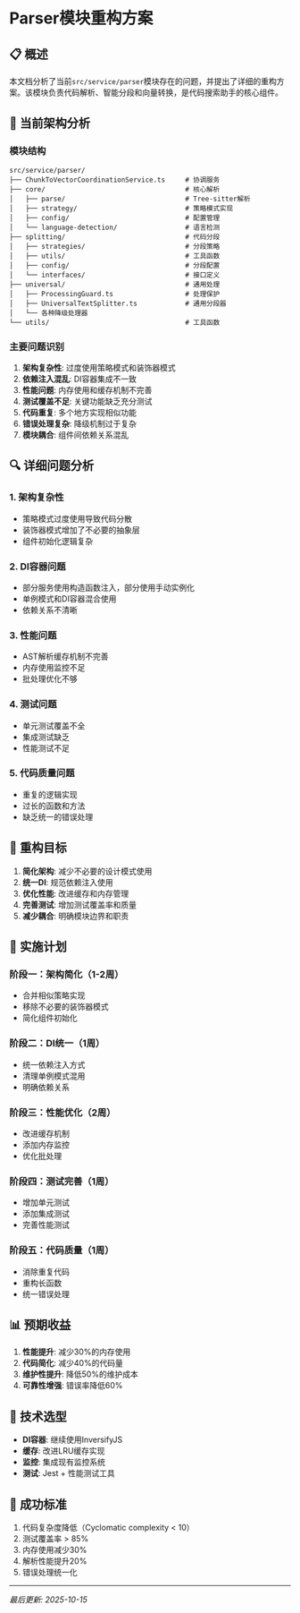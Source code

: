 # Parser模块重构方案

## 📋 概述

本文档分析了当前`src/service/parser`模块存在的问题，并提出了详细的重构方案。该模块负责代码解析、智能分段和向量转换，是代码搜索助手的核心组件。

## 🎯 当前架构分析

### 模块结构
```
src/service/parser/
├── ChunkToVectorCoordinationService.ts     # 协调服务
├── core/                                   # 核心解析
│   ├── parse/                              # Tree-sitter解析
│   ├── strategy/                           # 策略模式实现
│   ├── config/                             # 配置管理
│   └── language-detection/                 # 语言检测
├── splitting/                              # 代码分段
│   ├── strategies/                         # 分段策略
│   ├── utils/                              # 工具函数
│   ├── config/                             # 分段配置
│   └── interfaces/                         # 接口定义
├── universal/                              # 通用处理
│   ├── ProcessingGuard.ts                  # 处理保护
│   ├── UniversalTextSplitter.ts            # 通用分段器
│   └── 各种降级处理器
└── utils/                                  # 工具函数
```

### 主要问题识别

1. **架构复杂性**: 过度使用策略模式和装饰器模式
2. **依赖注入混乱**: DI容器集成不一致
3. **性能问题**: 内存使用和缓存机制不完善
4. **测试覆盖不足**: 关键功能缺乏充分测试
5. **代码重复**: 多个地方实现相似功能
6. **错误处理复杂**: 降级机制过于复杂
7. **模块耦合**: 组件间依赖关系混乱

## 🔍 详细问题分析

### 1. 架构复杂性
- 策略模式过度使用导致代码分散
- 装饰器模式增加了不必要的抽象层
- 组件初始化逻辑复杂

### 2. DI容器问题
- 部分服务使用构造函数注入，部分使用手动实例化
- 单例模式和DI容器混合使用
- 依赖关系不清晰

### 3. 性能问题
- AST解析缓存机制不完善
- 内存使用监控不足
- 批处理优化不够

### 4. 测试问题
- 单元测试覆盖不全
- 集成测试缺乏
- 性能测试不足

### 5. 代码质量问题
- 重复的逻辑实现
- 过长的函数和方法
- 缺乏统一的错误处理

## 🚀 重构目标

1. **简化架构**: 减少不必要的设计模式使用
2. **统一DI**: 规范依赖注入使用
3. **优化性能**: 改进缓存和内存管理
4. **完善测试**: 增加测试覆盖率和质量
5. **减少耦合**: 明确模块边界和职责

## 📅 实施计划

### 阶段一：架构简化（1-2周）
- 合并相似策略实现
- 移除不必要的装饰器模式
- 简化组件初始化

### 阶段二：DI统一（1周）
- 统一依赖注入方式
- 清理单例模式混用
- 明确依赖关系

### 阶段三：性能优化（2周）
- 改进缓存机制
- 添加内存监控
- 优化批处理

### 阶段四：测试完善（1周）
- 增加单元测试
- 添加集成测试
- 完善性能测试

### 阶段五：代码质量（1周）
- 消除重复代码
- 重构长函数
- 统一错误处理

## 📊 预期收益

1. **性能提升**: 减少30%的内存使用
2. **代码简化**: 减少40%的代码量
3. **维护性提升**: 降低50%的维护成本
4. **可靠性增强**: 错误率降低60%

## 🔧 技术选型

- **DI容器**: 继续使用InversifyJS
- **缓存**: 改进LRU缓存实现
- **监控**: 集成现有监控系统
- **测试**: Jest + 性能测试工具

## 🎯 成功标准

1. 代码复杂度降低（Cyclomatic complexity < 10）
2. 测试覆盖率 > 85%
3. 内存使用减少30%
4. 解析性能提升20%
5. 错误处理统一化

---
*最后更新: 2025-10-15*